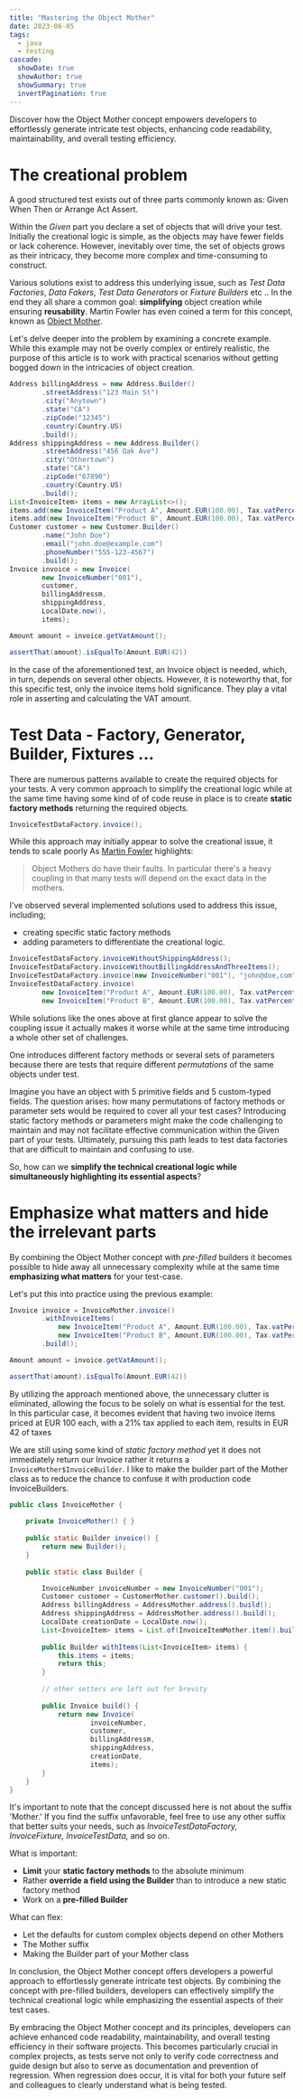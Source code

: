 ```yaml
---
title: "Mastering the Object Mother"
date: 2023-06-05
tags:
  - java
  - testing
cascade:
  showDate: true
  showAuthor: true
  showSummary: true
  invertPagination: true
---
```


Discover how the Object Mother concept empowers developers to effortlessly generate intricate test objects, 
enhancing code readability, maintainability, and overall testing efficiency.
<!--more-->

# The creational problem
A good structured test exists out of three parts commonly known as: Given When Then or Arrange Act Assert.

Within the _Given_ part you declare a set of objects that will drive your test. 
Initially the creational logic is simple, as the objects may have fewer fields or lack coherence.
However, inevitably over time, the set of objects grows as their intricacy, they become more complex and 
time-consuming to construct.

Various solutions exist to address this underlying issue, such as _Test Data Factories_, _Data Fakers_, 
_Test Data Generators_ or _Fixture Builders_ etc ..
In the end they all share a common goal: **simplifying** object creation while ensuring **reusability**. 
Martin Fowler has even coined a term for this concept, known as 
[Object Mother](https://martinfowler.com/bliki/ObjectMother.html).

Let's delve deeper into the problem by examining a concrete example. While this example may not be overly complex or 
entirely realistic, the purpose of this article is to work with practical scenarios without getting bogged down in the 
intricacies of object creation.
```java
Address billingAddress = new Address.Builder()
        .streetAddress("123 Main St")
        .city("Anytown")
        .state("CA")
        .zipCode("12345")
        .country(Country.US)
        .build();
Address shippingAddress = new Address.Builder()
        .streetAddress("456 Oak Ave")
        .city("Othertown")
        .state("CA")
        .zipCode("67890")
        .country(Country.US)
        .build();
List<InvoiceItem> items = new ArrayList<>();
items.add(new InvoiceItem("Product A", Amount.EUR(100.00), Tax.vatPercentage(21)));
items.add(new InvoiceItem("Product B", Amount.EUR(100.00), Tax.vatPercentage(21)));
Customer customer = new Customer.Builder()
        .name("John Doe")
        .email("john.doe@example.com")
        .phoneNumber("555-123-4567")
        .build();
Invoice invoice = new Invoice(
        new InvoiceNumber("001"),
        customer,
        billingAddressm,
        shippingAddress,
        LocalDate.now(),
        items);

Amount amount = invoice.getVatAmount();

assertThat(amount).isEqualTo(Amount.EUR(42))
```

In the case of the aforementioned test, an Invoice object is needed, which, in turn, depends on several other objects. 
However, it is noteworthy that, for this specific test, only the invoice items hold significance. They play a vital role
in asserting and calculating the VAT amount.

# Test Data - Factory, Generator, Builder, Fixtures ...

There are numerous patterns available to create the required objects for your tests.
A very common approach to simplify the creational logic while at the same time having some kind of of code reuse in place 
is to create __static factory methods__ returning the required objects.

```java
InvoiceTestDataFactory.invoice();
```

While this approach may initially appear to solve the creational issue, it tends to scale poorly
As [Martin Fowler](https://martinfowler.com/bliki/ObjectMother.html) highlights:
> Object Mothers do have their faults. In particular there's a heavy coupling in that many tests will depend on the exact data in the mothers.

I've observed several implemented solutions used to address this issue, including;
- creating specific static factory methods
- adding parameters to differentiate the creational logic.

```java
InvoiceTestDataFactory.invoiceWithoutShippingAddress();
InvoiceTestDataFactory.invoiceWithoutBillingAddressAndThreeItems();
InvoiceTestDataFactory.invoice(new InvoiceNumber("001"), "john@doe,com");
InvoiceTestDataFactory.invoice(
        new InvoiceItem("Product A", Amount.EUR(100.00), Tax.vatPercentage(21)), 
        new InvoiceItem("Product B", Amount.EUR(100.00), Tax.vatPercentage(21)));
```

While solutions like the ones above at first glance appear to solve the coupling issue it actually makes it worse while
at the same time introducing a whole other set of challenges.

One introduces different factory methods or several sets of parameters because there are tests that require different 
_permutations_ of the same objects under test.

Imagine you have an object with 5 primitive fields and 5 custom-typed fields. The question arises: how many permutations
of factory methods or parameter sets would be required to cover all your test cases? Introducing static factory methods
or parameters might make the code challenging to maintain and may not facilitate effective communication within the 
Given part of your tests. Ultimately, pursuing this path leads to test data factories that are difficult to maintain 
and confusing to use.

So, how can we **simplify the technical creational logic while simultaneously highlighting its essential aspects**?

# Emphasize what matters and hide the irrelevant parts 

By combining the Object Mother concept with _pre-filled_ builders it becomes possible to hide away all unnecessary 
complexity while at the same time **emphasizing what matters** for your test-case.

Let's put this into practice using the previous example:

```java
Invoice invoice = InvoiceMother.invoice()
        .withInvoiceItems(
            new InvoiceItem("Product A", Amount.EUR(100.00), Tax.vatPercentage(21)),
            new InvoiceItem("Product B", Amount.EUR(100.00), Tax.vatPercentage(21)))
        .build();

Amount amount = invoice.getVatAmount();

assertThat(amount).isEqualTo(Amount.EUR(42))
```

By utilizing the approach mentioned above, the unnecessary clutter is eliminated, allowing the focus to be solely on 
what is essential for the test. In this particular case, it becomes evident that having two invoice items priced at 
EUR 100 each, with a 21% tax applied to each item, results in EUR 42 of taxes

We are still using some kind of _static factory method_ yet it does not immediately return our Invoice rather it returns
a `InvoiceMother$InvoiceBuilder`.
I like to make the builder part of the Mother class as to reduce the chance to confuse it with production
code InvoiceBuilders.

```java
public class InvoiceMother {
    
    private InvoiceMother() { }
    
    public static Builder invoice() {
        return new Builder();
    }
    
    public static class Builder {

        InvoiceNumber invoiceNumber = new InvoiceNumber("001");
        Customer customer = CustomerMother.customer().build();
        Address billingAddress = AddressMother.address().build();
        Address shippingAddress = AddressMother.address().build();
        LocalDate creationDate = LocalDate.now();
        List<InvoiceItem> items = List.of(InvoiceItemMother.item().build());
        
        public Builder withItems(List<InvoiceItem> items) {
            this.items = items;
            return this;
        }
        
        // other setters are left out for brevity
        
        public Invoice build() {
            return new Invoice(
                    invoiceNumber,
                    customer,
                    billingAddressm,
                    shippingAddress,
                    creationDate,
                    items);
        }
    }
}
```


It's important to note that the concept discussed here is not about the suffix 'Mother.'
If you find the suffix unfavorable, feel free to use any other suffix that better suits your needs, such as
_InvoiceTestDataFactory,_ _InvoiceFixture,_ _InvoiceTestData,_ and so on.

What is important:

- **Limit** your **static factory methods** to the absolute minimum
- Rather **override a field using the Builder** than to introduce a new static factory method
- Work on a **pre-filled Builder**

What can flex:

- Let the defaults for custom complex objects depend on other Mothers
- The Mother suffix
- Making the Builder part of your Mother class

In conclusion, the Object Mother concept offers developers a powerful approach to effortlessly generate intricate 
test objects. By combining the concept with pre-filled builders, developers can effectively simplify the technical 
creational logic while emphasizing the essential aspects of their test cases.

By embracing the Object Mother concept and its principles, developers can achieve enhanced code readability, 
maintainability, and overall testing efficiency in their software projects. This becomes particularly crucial in complex
projects, as tests serve not only to verify code correctness and guide design but also to serve as documentation and 
prevention of regression. When regression does occur, it is vital for both your future self and colleagues to clearly 
understand what is being tested.





